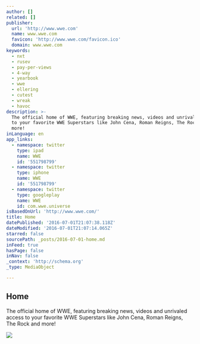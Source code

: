 ```yaml
---
author: []
related: []
publisher:
  url: 'http://www.wwe.com'
  name: www.wwe.com
  favicon: 'http://www.wwe.com/favicon.ico'
  domain: www.wwe.com
keywords:
  - nxt
  - rusev
  - pay-per-views
  - 4-way
  - yearbook
  - wwe
  - ellering
  - cutest
  - wreak
  - havoc
description: >-
  The official home of WWE, featuring breaking news, videos and unrivaled access
  to your favorite WWE Superstars like John Cena, Roman Reigns, The Rock and
  more!
inLanguage: en
app_links:
  - namespace: twitter
    type: ipad
    name: WWE
    id: '551798799'
  - namespace: twitter
    type: iphone
    name: WWE
    id: '551798799'
  - namespace: twitter
    type: googleplay
    name: WWE
    id: com.wwe.universe
isBasedOnUrl: 'http://www.wwe.com/'
title: Home
datePublished: '2016-07-01T21:07:38.118Z'
dateModified: '2016-07-01T21:07:14.065Z'
starred: false
sourcePath: _posts/2016-07-01-home.md
inFeed: true
hasPage: false
inNav: false
_context: 'http://schema.org'
_type: MediaObject

---
```

<article style=""><h1>Home</h1><p>The official home of WWE, featuring breaking news, videos and unrivaled access to your favorite WWE Superstars like John Cena, Roman Reigns, The Rock and more!</p><img src="http://www.wwe.com/a/i/wwe_network_logo.png" /></article>